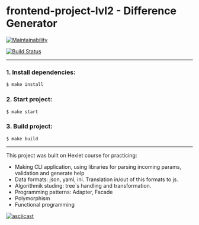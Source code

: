 # frontend-project-lvl2 - Difference Generator

[![Maintainability](https://api.codeclimate.com/v1/badges/2ea8d5a00e64985c0578/maintainability)](https://codeclimate.com/github/Eyvgeniy/frontend-project-lvl2/maintainability)

[![Build Status](https://travis-ci.com/Eyvgeniy/frontend-project-lvl2.svg?branch=master)](https://travis-ci.com/Eyvgeniy/frontend-project-lvl2)

---

### 1. Install dependencies:

```
$ make install
```
### 2. Start project:

```
$ make start
```
### 3. Build project:

```
$ make build
```

---

This project was built on Hexlet course for practicing:
- Making CLI application, using libraries for parsing incoming params, validation and generate help
- Data formats: json, yaml, ini. Translation in/out of this formats to js.
- Algorithmik studing: tree`s handling and transformation.
- Programming patterns: Adapter, Facade
- Polymorphism
- Functional programming

[![asciicast](https://asciinema.org/a/VgY6MyUvDxhscwe6SRmnN92wN.svg)](https://asciinema.org/a/VgY6MyUvDxhscwe6SRmnN92wN)
